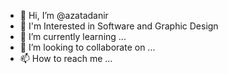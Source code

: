 - 👋 Hi, I’m @azatadanir
- 👀 I'm Interested in Software and Graphic Design
- 🌱 I’m currently learning ...
- 💞️ I’m looking to collaborate on ...
- 📫 How to reach me ...
<!---
azatadanir/azatadanir is a ✨ special ✨ repository because its `README.md` (this file) appears on your GitHub profile.
You can click the Preview link to take a look at your changes.
--->
